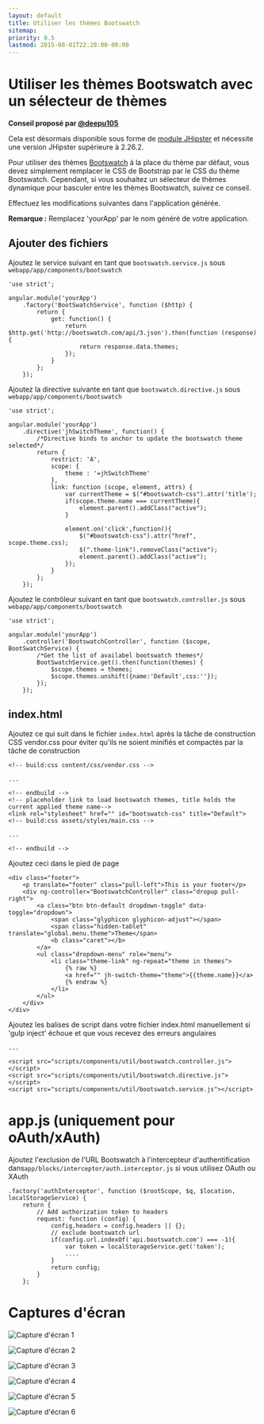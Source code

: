 ```yaml
---
layout: default
title: Utiliser les thèmes Bootswatch
sitemap:
priority: 0.5
lastmod: 2015-08-01T22:28:00-00:00
---
```


# Utiliser les thèmes Bootswatch avec un sélecteur de thèmes

__Conseil proposé par [@deepu105](https://github.com/deepu105)__

Cela est désormais disponible sous forme de [module JHipster](https://github.com/deepu105/generator-jhipster-bootswatch) et nécessite une version JHipster supérieure à 2.26.2.

Pour utiliser des thèmes [Bootswatch](https://bootswatch.com/) à la place du thème par défaut, vous devez simplement remplacer le CSS de Bootstrap par le CSS du thème Bootswatch. Cependant, si vous souhaitez un sélecteur de thèmes dynamique pour basculer entre les thèmes Bootswatch, suivez ce conseil.

Effectuez les modifications suivantes dans l'application générée.

**Remarque :** Remplacez 'yourApp' par le nom généré de votre application.

## Ajouter des fichiers

Ajoutez le service suivant en tant que `bootswatch.service.js` sous `webapp/app/components/bootswatch`

    'use strict';

    angular.module('yourApp')
        .factory('BootSwatchService', function ($http) {
            return {
                get: function() {
                    return $http.get('http://bootswatch.com/api/3.json').then(function (response) {
                        return response.data.themes;
                    });
                }
            };
        });

Ajoutez la directive suivante en tant que `bootswatch.directive.js` sous `webapp/app/components/bootswatch`


    'use strict';

    angular.module('yourApp')
        .directive('jhSwitchTheme', function() {
            /*Directive binds to anchor to update the bootswatch theme selected*/
            return {
                restrict: 'A',
                scope: {
                    theme : '=jhSwitchTheme'
                },
                link: function (scope, element, attrs) {
                    var currentTheme = $("#bootswatch-css").attr('title');
                    if(scope.theme.name === currentTheme){
                        element.parent().addClass("active");
                    }

                    element.on('click',function(){
                        $("#bootswatch-css").attr("href", scope.theme.css);
                        $(".theme-link").removeClass("active");
                        element.parent().addClass("active");
                    });
                }
            };
        });

Ajoutez le contrôleur suivant en tant que `bootswatch.controller.js` sous `webapp/app/components/bootswatch`

    'use strict';

    angular.module('yourApp')
        .controller('BootswatchController', function ($scope, BootSwatchService) {
            /*Get the list of availabel bootswatch themes*/
            BootSwatchService.get().then(function(themes) {
                $scope.themes = themes;
                $scope.themes.unshift({name:'Default',css:''});
            });
        });

## index.html

Ajoutez ce qui suit dans le fichier  `index.html` après la tâche de construction CSS vendor.css pour éviter qu'ils ne soient minifiés et compactés par la tâche de construction

    <!-- build:css content/css/vendor.css -->

    ...

    <!-- endbuild -->
    <!-- placeholder link to load bootswatch themes, title holds the current applied theme name-->
    <link rel="stylesheet" href="" id="bootswatch-css" title="Default">
    <!-- build:css assets/styles/main.css -->

    ...

    <!-- endbuild -->


Ajoutez ceci dans le pied de page

    <div class="footer">
        <p translate="footer" class="pull-left">This is your footer</p>
        <div ng-controller="BootswatchController" class="dropup pull-right">
            <a class="btn btn-default dropdown-toggle" data-toggle="dropdown">
                <span class="glyphicon glyphicon-adjust"></span>
                <span class="hidden-tablet" translate="global.menu.theme">Theme</span>
                <b class="caret"></b>
            </a>
            <ul class="dropdown-menu" role="menu">
                <li class="theme-link" ng-repeat="theme in themes">
                    {% raw %}
                    <a href="" jh-switch-theme="theme">{{theme.name}}</a>
                    {% endraw %}
                </li>
            </ul>
        </div>
    </div>

Ajoutez les balises de script dans votre fichier index.html manuellement si 'gulp inject' échoue et que vous recevez des erreurs angulaires
    <!-- build:js({.tmp,src/main/webapp}) scripts/app.js -->

    ...

    <script src="scripts/components/util/bootswatch.controller.js"></script>
    <script src="scripts/components/util/bootswatch.directive.js"></script>
    <script src="scripts/components/util/bootswatch.service.js"></script>

# app.js (uniquement pour    oAuth/xAuth)

Ajoutez l'exclusion de l'URL Bootswatch à l'intercepteur d'authentification dans`app/blocks/interceptor/auth.interceptor.js` si vous utilisez OAuth ou XAuth

    .factory('authInterceptor', function ($rootScope, $q, $location, localStorageService) {
        return {
            // Add authorization token to headers
            request: function (config) {
                config.headers = config.headers || {};
                // exclude bootswatch url
                if(config.url.indexOf('api.bootswatch.com') === -1){
                    var token = localStorageService.get('token');
                    ....
                }
                return config;
            }
        };

# Captures d'écran

![Capture d'écran 1](../images/009_tips_using_bootswatch_themes_01.png)

![Capture d'écran 2](../images/009_tips_using_bootswatch_themes_02.png)

![Capture d'écran 3](../images/009_tips_using_bootswatch_themes_03.png)

![Capture d'écran 4](../images/009_tips_using_bootswatch_themes_04.png)

![Capture d'écran 5](../images/009_tips_using_bootswatch_themes_05.png)

![Capture d'écran 6](../images/009_tips_using_bootswatch_themes_06.png)
